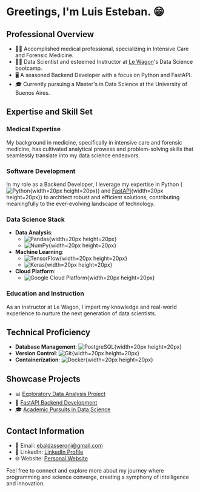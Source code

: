# Greetings, I'm Luis Esteban. 😁

## Professional Overview
- 👨‍⚕️ Accomplished medical professional, specializing in Intensive Care and Forensic Medicine.
- 👨‍🔬 Data Scientist and esteemed Instructor at [Le Wagon](https://www.lewagon.com/)'s Data Science bootcamp.
- 🖥️ A seasoned Backend Developer with a focus on Python and FastAPI.
- 🎓 Currently pursuing a Master's in Data Science at the University of Buenos Aires.

## Expertise and Skill Set
### Medical Expertise
My background in medicine, specifically in intensive care and forensic medicine, has cultivated analytical prowess and problem-solving skills that seamlessly translate into my data science endeavors.

### Software Development
In my role as a Backend Developer, I leverage my expertise in Python (![Python](https://cdn.worldvectorlogo.com/logos/python-4.svg){width=20px height=20px}) and [FastAPI](https://fastapi.tiangolo.com/){width=20px height=20px}) to architect robust and efficient solutions, contributing meaningfully to the ever-evolving landscape of technology.

### Data Science Stack
- **Data Analysis**: 
  - ![Pandas](https://pandas.pydata.org/static/img/pandas.svg){width=20px height=20px}
  - ![NumPy](https://numpy.org/images/logos/numpy.svg){width=20px height=20px}
- **Machine Learning**:
  - ![TensorFlow](https://www.tensorflow.org/images/tensorflow-logo.png){width=20px height=20px}
  - ![Keras](https://keras.io/img/logo.png){width=20px height=20px}
- **Cloud Platform**:
  - ![Google Cloud Platform](https://cloud.google.com/_static/gcp-logo.svg){width=20px height=20px}

### Education and Instruction
As an instructor at Le Wagon, I impart my knowledge and real-world experience to nurture the next generation of data scientists.

## Technical Proficiency
- **Database Management**: ![PostgreSQL](https://www.postgresql.org/media/img/about/press/elephant.png){width=20px height=20px}
- **Version Control**: ![Git](https://www.vectorlogo.zone/logos/git-scm/git-scm-icon.svg){width=20px height=20px}
- **Containerization**: ![Docker](https://www.vectorlogo.zone/logos/docker/docker-icon.svg){width=20px height=20px}

## Showcase Projects
- 📊 [Exploratory Data Analysis Project](link_to_project)
- 🤖 [FastAPI Backend Development](link_to_project)
- 🎓 [Academic Pursuits in Data Science](link_to_project)

## Contact Information
- 📧 Email: ebaldasseroni@gmail.com
- 💼 LinkedIn: [LinkedIn Profile](https://www.linkedin.com/in/luis-esteban-baldasseroni/)
- 🌐 Website: [Personal Website](https://troopl.com/lebaldasseroni)

Feel free to connect and explore more about my journey where programming and science converge, creating a symphony of intelligence and innovation.

